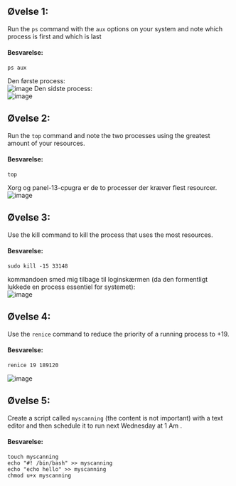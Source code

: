 ## Øvelse 1:
Run the ```ps``` command with the ```aux``` options on your system and note which
process is first and which is last


#### Besvarelse:
   
```shell
ps aux
```
Den første process:  
![image](https://user-images.githubusercontent.com/70659124/221853037-c19193be-db41-4d87-b145-64158de31074.png)
Den sidste process:  
![image](https://user-images.githubusercontent.com/70659124/221853148-8726a429-1e0c-4801-b146-3e8368664cb7.png)




## Øvelse 2:
Run the ```top``` command and note the two processes using the greatest
amount of your resources.

#### Besvarelse:
   
```shell
top
```

Xorg og panel-13-cpugra er de to processer der kræver flest resourcer.  
![image](https://user-images.githubusercontent.com/70659124/221853729-a684b3be-e314-4e89-bc04-8ab3fd67c4f7.png)


## Øvelse 3:
Use the kill command to kill the process that uses the most resources.

#### Besvarelse:
   
```shell
sudo kill -15 33148
```
kommandoen smed mig tilbage til loginskærmen (da den formentligt lukkede en process essentiel for systemet):  
![image](https://user-images.githubusercontent.com/70659124/221854896-8469c39f-0127-499f-a2ed-9373f74bd039.png)


## Øvelse 4:
Use the ```renice``` command to reduce the priority of a running process
to +19.

#### Besvarelse:
   
```shell
renice 19 189120
```
![image](https://user-images.githubusercontent.com/70659124/221865895-f96f5af6-f264-40d6-b2e8-51b4142c9b92.png)


## Øvelse 5:
Create a script called ```myscanning``` (the content is not important) with a text
editor and then schedule it to run next Wednesday at 1 Am .


#### Besvarelse:
   
```shell
touch myscanning
echo "#! /bin/bash" >> myscanning
echo "echo hello" >> myscanning
chmod u+x myscanning


```
